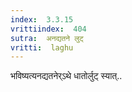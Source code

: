```yaml
---
index:  3.3.15
vrittiindex:  404
sutra:  अनद्यतने लुट्
vritti:  laghu 
---
```


भविष्यत्यनद्यतनेर्ऽथे धातोर्लुट् स्यात्..

